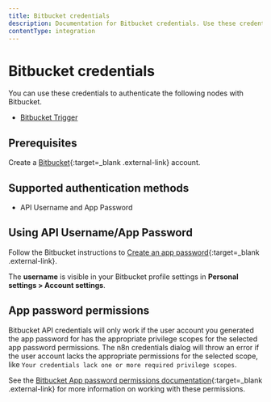 ```yaml
---
title: Bitbucket credentials
description: Documentation for Bitbucket credentials. Use these credentials to authenticate Bitbucket in n8n, a workflow automation platform.
contentType: integration
---
```


# Bitbucket credentials

You can use these credentials to authenticate the following nodes with Bitbucket.

- [Bitbucket Trigger](/integrations/builtin/trigger-nodes/n8n-nodes-base.bitbuckettrigger/)

## Prerequisites

Create a [Bitbucket](https://www.bitbucket.com/){:target=_blank .external-link} account.

## Supported authentication methods

- API Username and App Password

## Using API Username/App Password

Follow the Bitbucket instructions to [Create an app password](https://support.atlassian.com/bitbucket-cloud/docs/create-an-app-password/){:target=_blank .external-link}.

The **username** is visible in your Bitbucket profile settings in **Personal settings > Account settings**.

## App password permissions

Bitbucket API credentials will only work if the user account you generated the app password for has the appropriate privilege scopes for the selected app password permissions. The n8n credentials dialog will throw an error if the user account lacks the appropriate permissions for the selected scope, like `Your credentials lack one or more required privilege scopes`.

See the [Bitbucket App password permissions documentation](https://support.atlassian.com/bitbucket-cloud/docs/app-password-permissions/){:target=_blank .external-link} for more information on working with these permissions.

